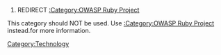 1.  REDIRECT [:Category:OWASP Ruby
    Project](:Category:OWASP_Ruby_Project "wikilink")

This category should NOT be used. Use [:Category:OWASP Ruby
Project](:Category:OWASP_Ruby_Project "wikilink") instead.for more
information.

[Category:Technology](Category:Technology "wikilink")